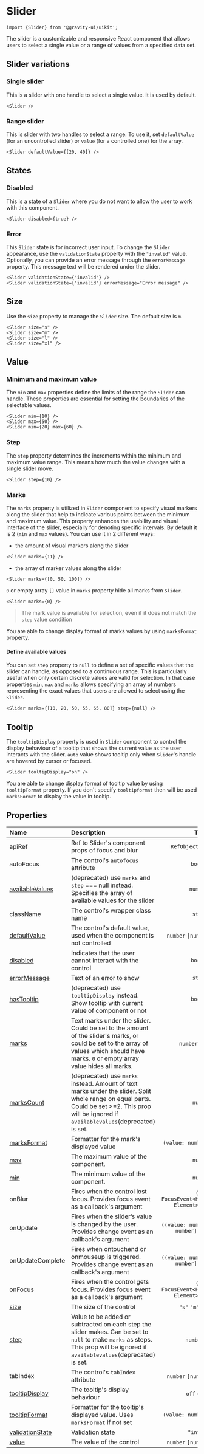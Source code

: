<!--GITHUB_BLOCK-->

# Slider

<!--/GITHUB_BLOCK-->

```tsx
import {Slider} from '@gravity-ui/uikit';
```

The slider is a customizable and responsive React component that allows users to select a single value or a range of values from a specified data set.

## Slider variations

### Single slider

This is a slider with one handle to select a single value. It is used by default.

<!--LANDING_BLOCK
<ExampleBlock
    code={`
<Slider />
`}
>
    <UIKitExamples.SliderExample />
</ExampleBlock>
LANDING_BLOCK-->

<!--GITHUB_BLOCK-->

```tsx
<Slider />
```

<!--/GITHUB_BLOCK-->

### Range slider

This is slider with two handles to select a range. To use it, set `defaultValue` (for an uncontrolled slider) or `value` (for a controlled one) for the array.

<!--LANDING_BLOCK
<ExampleBlock
    code={`
<Slider defaultValue={[20, 40]} />
`}
>
    <UIKitExamples.SliderExample defaultValue={[20, 40]} />
</ExampleBlock>
LANDING_BLOCK-->

<!--GITHUB_BLOCK-->

```tsx
<Slider defaultValue={[20, 40]} />
```

<!--/GITHUB_BLOCK-->

## States

### Disabled

This is a state of a `Slider` where you do not want to allow the user to work with this component.

<!--LANDING_BLOCK
<ExampleBlock
    code={`
<Slider disabled={true} />
`}
>
    <UIKitExamples.SliderExample disabled={true} />
</ExampleBlock>
LANDING_BLOCK-->

<!--GITHUB_BLOCK-->

```tsx
<Slider disabled={true} />
```

<!--/GITHUB_BLOCK-->

### Error

This `Slider` state is for incorrect user input. To change the `Slider` appearance, use the `validationState` property with the `"invalid"` value. Optionally, you can provide an error message through the `errorMessage` property. This message text will be rendered under the slider.

<!--LANDING_BLOCK
<ExampleBlock
    code={`
<Slider validationState={"invalid"} />
<Slider validationState={"invalid"} errorMessage="Error message" />
`}
>
    <UIKitExamples.SliderExample validationState={"invalid"} />
    <UIKitExamples.SliderExample validationState={"invalid"} errorMessage="Error message" />
</ExampleBlock>
LANDING_BLOCK-->

<!--GITHUB_BLOCK-->

```tsx
<Slider validationState={"invalid"} />
<Slider validationState={"invalid"} errorMessage="Error message" />
```

<!--/GITHUB_BLOCK-->

## Size

Use the `size` property to manage the `Slider` size. The default size is `m`.

<!--LANDING_BLOCK
<ExampleBlock
    code={`
<Slider size="s" />
<Slider size="m" />
<Slider size="l" />
<Slider size="xl" />
`}
>
    <UIKitExamples.SliderExample size="s" />
    <UIKitExamples.SliderExample size="m" />
    <UIKitExamples.SliderExample size="l" />
    <UIKitExamples.SliderExample size="xl" />
</ExampleBlock>
LANDING_BLOCK-->

<!--GITHUB_BLOCK-->

```tsx
<Slider size="s" />
<Slider size="m" />
<Slider size="l" />
<Slider size="xl" />
```

<!--/GITHUB_BLOCK-->

## Value

### Minimum and maximum value

The `min` and `max` properties define the limits of the range the `Slider` can handle. These properties are essential for setting the boundaries of the selectable values.

<!--LANDING_BLOCK
<ExampleBlock
    code={`
<Slider min={10} />
<Slider max={50} />
<Slider min={20} max={60} />
`}
>
    <UIKitExamples.SliderExample min={10} />
    <UIKitExamples.SliderExample max={50} />
    <UIKitExamples.SliderExample min={20} max={60} />
</ExampleBlock>
LANDING_BLOCK-->

<!--GITHUB_BLOCK-->

```tsx
<Slider min={10} />
<Slider max={50} />
<Slider min={20} max={60} />
```

<!--/GITHUB_BLOCK-->

### Step

The `step` property determines the increments within the minimum and maximum value range. This means how much the value changes with a single slider move.

<!--LANDING_BLOCK
<ExampleBlock
    code={`
<Slider step={10} />
`}
>
    <UIKitExamples.SliderExample step={10} />
</ExampleBlock>
LANDING_BLOCK-->

<!--GITHUB_BLOCK-->

```tsx
<Slider step={10} />
```

<!--/GITHUB_BLOCK-->

### Marks

The `marks` property is utilized in `Slider` component to specify visual markers along the slider that help to indicate various points between the minimum and maximum value. This property enhances the usability and visual interface of the slider, especially for denoting specific intervals. By default it is 2 (`min` and `max` values). You can use it in 2 different ways:

- the amount of visual markers along the slider
<!--LANDING_BLOCK
<ExampleBlock
    code={`
<Slider marks={11} />
`}
>
    <UIKitExamples.SliderExample marks={11} />
</ExampleBlock>
LANDING_BLOCK-->

<!--GITHUB_BLOCK-->

```tsx
<Slider marks={11} />
```

<!--/GITHUB_BLOCK-->

- the array of marker values along the slider

<!--LANDING_BLOCK
<ExampleBlock
    code={`
<Slider marks={[0, 50, 100]} />
`}
>
    <UIKitExamples.SliderExample marks={[0, 50, 100]} />
</ExampleBlock>
LANDING_BLOCK-->

<!--GITHUB_BLOCK-->

```tsx
<Slider marks={[0, 50, 100]} />
```

<!--/GITHUB_BLOCK-->

`0` or empty array `[]` value in `marks` property hide all marks from `Slider`.

<!--LANDING_BLOCK
<ExampleBlock
    code={`
<Slider marks={0} />
`}
>
    <UIKitExamples.SliderExample marks={0} />
</ExampleBlock>
LANDING_BLOCK-->

<!--GITHUB_BLOCK-->

```tsx
<Slider marks={0} />
```

<!--/GITHUB_BLOCK-->

> The mark value is available for selection, even if it does not match the `step` value condition

You are able to change display format of marks values by using `marksFormat` property.

#### Define available values

You can set `step` property to `null` to define a set of specific values that the slider can handle, as opposed to a continuous range. This is particularly useful when only certain discrete values are valid for selection. In that case properties `min`, `max` and `marks` allows specifying an array of numbers representing the exact values that users are allowed to select using the `Slider`.

<!--LANDING_BLOCK
<ExampleBlock
    code={`
<Slider marks={[10, 20, 50, 55, 65, 80]} step={null}/>
`}
>
    <UIKitExamples.SliderExample marks={[10, 20, 50, 55, 65, 80]} step={null}/>
</ExampleBlock>
LANDING_BLOCK-->

<!--GITHUB_BLOCK-->

```tsx
<Slider marks={[10, 20, 50, 55, 65, 80]} step={null} />
```

<!--/GITHUB_BLOCK-->

## Tooltip

The `tooltipDisplay` property is used in `Slider` component to control the display behaviour of a tooltip that shows the current value as the user interacts with the slider. `auto` value shows tooltip only when `Slider`'s handle are hovered by cursor or focused.

<!--LANDING_BLOCK
<ExampleBlock
    code={`
<Slider tooltipDisplay="on" />
`}
>
    <UIKitExamples.SliderExample tooltipDisplay="on" />
</ExampleBlock>
LANDING_BLOCK-->

<!--GITHUB_BLOCK-->

```tsx
<Slider tooltipDisplay="on" />
```

<!--/GITHUB_BLOCK-->

You are able to change display format of tooltip value by using `tooltipFormat` property. If you don't specify `tooltipformat` then will be used `marksFormat` to display the value in tooltip.

## Properties

| Name                                        | Description                                                                                                                                                                                     |                         Type                         | Default |
| :------------------------------------------ | :---------------------------------------------------------------------------------------------------------------------------------------------------------------------------------------------- | :--------------------------------------------------: | :-----: |
| apiRef                                      | Ref to Slider's component props of focus and blur                                                                                                                                               |                `RefObject<SliderRef>`                |         |
| autoFocus                                   | The control's `autofocus` attribute                                                                                                                                                             |                      `boolean`                       |         |
| [availableValues](#define-available-values) | (deprecated) use `marks` and `step` === null instead. Specifies the array of available values for the slider                                                                                    |                      `number[]`                      |         |
| className                                   | The control's wrapper class name                                                                                                                                                                |                       `string`                       |         |
| [defaultValue](#slider-variants)            | The control's default value, used when the component is not controlled                                                                                                                          |             `number` `[number, number]`              |   `0`   |
| [disabled](#disabled)                       | Indicates that the user cannot interact with the control                                                                                                                                        |                      `boolean`                       | `false` |
| [errorMessage](#error)                      | Text of an error to show                                                                                                                                                                        |                       `string`                       |         |
| [hasTooltip](#tooltip)                      | (deprecated) use `tooltipDisplay` instead. Show tooltip with current value of component or not                                                                                                  |                      `boolean`                       | `false` |
| [marks](#marks)                             | Text marks under the slider. Could be set to the amount of the slider's marks, or could be set to the array of values which should have marks. `0` or empty array value hides all marks.        |                 `number` `number[]`                  |   `2`   |
| [marksCount](#marks)                        | (deprecated) use `marks` instead. Amount of text marks under the slider. Split whole range on equal parts. Could be set >=2. This prop will be ignored if `availablevalues`(deprecated) is set. |                       `number`                       |   `2`   |
| [marksFormat](#marks)                       | Formatter for the mark's displayed value                                                                                                                                                        |             `(value: number) => string`              |         |
| [max](#min-and-max-value)                   | The maximum value of the component.                                                                                                                                                             |                       `number`                       |  `100`  |
| [min](#min-and-max-value)                   | The minimum value of the component.                                                                                                                                                             |                       `number`                       |   `0`   |
| onBlur                                      | Fires when the control lost focus. Provides focus event as a callback's argument                                                                                                                | `((e: FocusEvent<HTMLDivElement, Element>) => void)` |         |
| onUpdate                                    | Fires when the slider’s value is changed by the user. Provides change event as an callback's argument                                                                                           |   `((value: number \| [number, number]) => void)`    |         |
| onUpdateComplete                            | Fires when ontouchend or onmouseup is triggered. Provides change event as an callback's argument                                                                                                |   `((value: number \| [number, number]) => void)`    |         |
| onFocus                                     | Fires when the control gets focus. Provides focus event as a callback's argument                                                                                                                | `((e: FocusEvent<HTMLDivElement, Element>) => void)` |         |
| [size](#size)                               | The size of the control                                                                                                                                                                         |               `"s"` `"m"` `"l"` `"xl"`               |  `"m"`  |
| [step](#step)                               | Value to be added or subtracted on each step the slider makes. Can be set to `null` to make `marks` as steps. This prop will be ignored if `availablevalues`(deprecated) is set.                |                   `number` `null`                    |   `1`   |
| tabIndex                                    | The control's `tabIndex` attribute                                                                                                                                                              |             `number` `[number, number]`              |         |
| [tooltipDisplay](#tooltip)                  | The tooltip's display behaviour                                                                                                                                                                 |                  `off` `on` `auto`                   |  `off`  |
| [tooltipFormat](#tooltip)                   | Formatter for the tooltip's displayed value. Uses `marksFormat` if not set                                                                                                                      |             `(value: number) => string`              |         |
| [validationState](#error)                   | Validation state                                                                                                                                                                                |                     `"invalid"`                      |         |
| [value](#slider-variants)                   | The value of the control                                                                                                                                                                        |             `number` `[number, number]`              |         |
